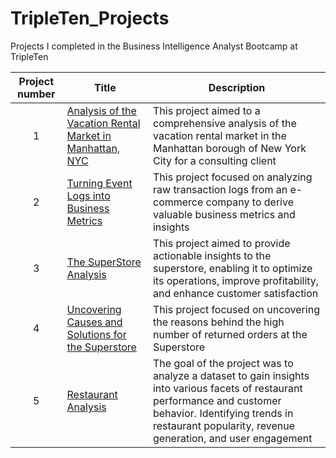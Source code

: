 # TripleTen_Projects
Projects I completed in the Business Intelligence Analyst  Bootcamp at TripleTen

| Project number | Title | Description |
| :-----------: | ----------- |----------- |
| 1 | [Analysis of the Vacation Rental Market in Manhattan, NYC](https://github.com/Yulimar09/TripleTen_Projects/tree/main/Analysis%20of%20the%20Vacation%20Rental%20Market%20in%20Manhattan%2C%20NYC)| This project aimed to a comprehensive analysis of the vacation rental market in the Manhattan borough of New York City for a consulting client|
| 2 | [Turning Event Logs into Business Metrics](https://github.com/Yulimar09/TripleTen_Projects/tree/main/Turning%20Event%20Logs%20into%20Busines)|This project focused on analyzing raw transaction logs from an e-commerce company to derive valuable business metrics and insights |
| 3 | [The SuperStore Analysis](https://github.com/Yulimar09/TripleTen_Projects/tree/main/The%20SuperStore%20Analysis)| This project aimed to provide actionable insights to the superstore, enabling it to optimize its operations, improve profitability, and enhance customer satisfaction|
| 4 | [Uncovering Causes and Solutions for the Superstore](https://github.com/Yulimar09/TripleTen_Projects/tree/main/Uncovering%20Causes%20and%20Solutions%20for%20the%20Superstore) | This project focused on uncovering the reasons behind the high number of returned orders at the Superstore |
| 5 | [Restaurant Analysis](https://github.com/Yulimar09/TripleTen_Projects/tree/main/Restaurant%20Analysis) | The goal of the project was to analyze a dataset to gain insights into various facets of restaurant performance and customer behavior. Identifying trends in restaurant popularity, revenue generation, and user engagement|
